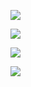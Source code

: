 

![](https://pic.superbed.cn/item/5e2193822fb38b8c3c3b9831.jpg)

![](https://pic.superbed.cn/item/5e2193b72fb38b8c3c3b9efa.jpg)

![](https://pic.superbed.cn/item/5e2193d02fb38b8c3c3ba1ec.jpg)

![](https://pic.superbed.cn/item/5e2193e02fb38b8c3c3ba374.jpg)















































































































